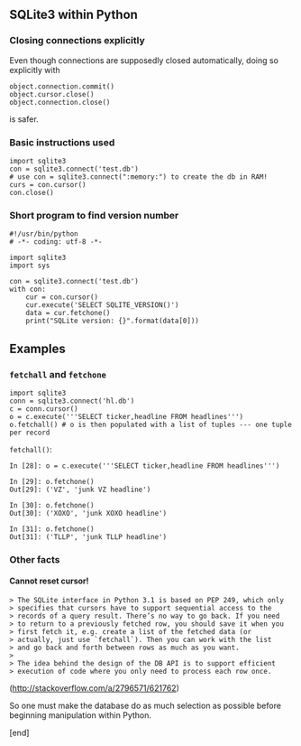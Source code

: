## SQLite3 within Python

### Closing connections explicitly

Even though connections are supposedly closed automatically, doing so explicitly with

    object.connection.commit()
    object.cursor.close()
    object.connection.close()

 is safer.

### Basic instructions used

    import sqlite3
    con = sqlite3.connect('test.db')
    # use con = sqlite3.connect(":memory:") to create the db in RAM!
    curs = con.cursor()
    con.close()

### Short program to find version number

    #!/usr/bin/python
    # -*- coding: utf-8 -*-
    
    import sqlite3
    import sys
    
    con = sqlite3.connect('test.db')
    with con:
        cur = con.cursor()    
        cur.execute('SELECT SQLITE_VERSION()')
        data = cur.fetchone()
        print("SQLite version: {}".format(data[0]))

## Examples

### `fetchall` and `fetchone`

    import sqlite3
    conn = sqlite3.connect('hl.db')
    c = conn.cursor()
    o = c.execute('''SELECT ticker,headline FROM headlines''')
    o.fetchall() # o is then populated with a list of tuples --- one tuple per record

`fetchall()`:

    In [28]: o = c.execute('''SELECT ticker,headline FROM headlines''')

    In [29]: o.fetchone()
    Out[29]: ('VZ', 'junk VZ headline')

    In [30]: o.fetchone()
    Out[30]: ('XOXO', 'junk XOXO headline')

    In [31]: o.fetchone()
    Out[31]: ('TLLP', 'junk TLLP headline')

### Other facts

#### Cannot reset cursor!

    > The SQLite interface in Python 3.1 is based on PEP 249, which only
    > specifies that cursors have to support sequential access to the
    > records of a query result. There’s no way to go back. If you need
    > to return to a previously fetched row, you should save it when you
    > first fetch it, e.g. create a list of the fetched data (or
    > actually, just use `fetchall`). Then you can work with the list
    > and go back and forth between rows as much as you want.
    >
    > The idea behind the design of the DB API is to support efficient
    > execution of code where you only need to process each row once.
    
 (http://stackoverflow.com/a/2796571/621762)

 So one must make the database do as much selection as possible before beginning manipulation within Python.


[end]
